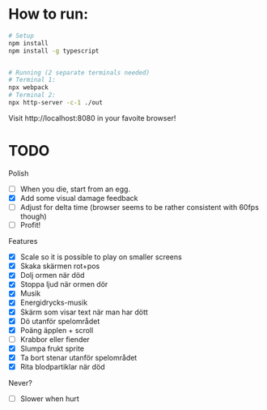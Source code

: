 


# How to run:
```sh
# Setup
npm install
npm install -g typescript


# Running (2 separate terminals needed)
# Terminal 1:
npx webpack
# Terminal 2:
npx http-server -c-1 ./out
```

Visit http://localhost:8080 in your favoite browser!

# TODO

Polish
- [ ] When you die, start from an egg.
- [x] Add some visual damage feedback
- [ ] Adjust for delta time (browser seems to be rather consistent with 60fps though)
- [ ] Profit!

Features
- [x] Scale so it is possible to play on smaller screens
- [x] Skaka skärmen rot+pos
- [x] Dolj ormen när död
- [x] Stoppa ljud när ormen dör
- [x] Musik
- [x] Energidrycks-musik
- [x] Skärm som visar text när man har dött
- [x] Dö utanför spelområdet
- [x] Poäng äpplen + scroll
- [ ] Krabbor eller fiender
- [x] Slumpa frukt sprite
- [x] Ta bort stenar utanför spelområdet
- [x] Rita blodpartiklar när död

Never?
- [ ] Slower when hurt